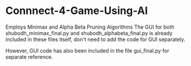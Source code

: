 # Connnect-4-Game-Using-AI
Employs Minimax and Alpha Beta Pruning Algorithms
The GUI for both shubodh_minimax_final.py and shubodh_alphabeta_final.py is already included in these files itself, don't need to add the code for GUI separately.

However, GUI code has also been included in the file gui_final.py for separate reference.

